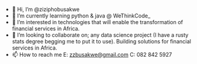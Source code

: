 - 👋 Hi, I’m @ziziphobusakwe
- 🌱 I’m currently learning python & java @ WeThinkCode_
- 👀 I’m interested in technologies that will enable the transformation of financial services in Africa. 
- 💞️ I’m looking to collaborate on; any data science project (I have a rusty stats degree begging me to put it to use). Building solutions for financial services in Africa.
- 📫 How to reach me E: zzbusakwe@gmail.com   C: 082 842 5927

<!---
ziziphobusakwe/ziziphobusakwe is a ✨ special ✨ repository because its `README.md` (this file) appears on your GitHub profile.
You can click the Preview link to take a look at your changes.
--->
